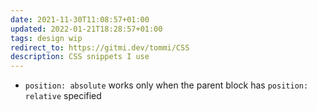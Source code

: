```yaml
---
date: 2021-11-30T11:08:57+01:00
updated: 2022-01-21T18:28:57+01:00
tags: design wip
redirect_to: https://gitmi.dev/tommi/CSS
description: CSS snippets I use
---
```

- `position: absolute` works only when the parent block has `position: relative` specified